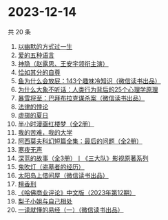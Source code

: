 # 2023-12-14

共 20 条

<!-- BEGIN WEREAD -->
<!-- 最后更新时间 2023-12-14 03:02:58 +0800 -->
1. [以幽默的方式过一生](https://weread.qq.com/web/bookDetail/cbd32140813ab8472g01991a)
1. [爱的五种语言](https://weread.qq.com/web/bookDetail/dcd32a30813ab8607g013ca6)
1. [神隐（赵露思、王安宇领衔主演）](https://weread.qq.com/web/bookDetail/32932110720abf4a3292ab1)
1. [恰如其分的自尊](https://weread.qq.com/web/bookDetail/2bd320e0813ab861bg014d1d)
1. [鱼为什么会放屁：143个趣味冷知识（微信读书出品）](https://weread.qq.com/web/bookDetail/ad232cf0813ab861eg0152c5)
1. [为什么大象不听话：人类行为背后的25个心理学原理](https://weread.qq.com/web/bookDetail/5f3329f0813ab7731g010015)
1. [暴雪将至：巴拜布拉克谋杀案（微信读书出品）](https://weread.qq.com/web/bookDetail/a3f32740813ab860cg0109b8)
1. [法律的悖论](https://weread.qq.com/web/bookDetail/48032000813ab8616g0176c9)
1. [虚掷的夏日](https://weread.qq.com/web/bookDetail/a0432af0813ab83bfg0127cb)
1. [半小时漫画红楼梦（全2册）](https://weread.qq.com/web/bookDetail/2c432520813ab85f8g0186ca)
1. [我的苦难，我的大学](https://weread.qq.com/web/bookDetail/264328b05cdf13264eb269c)
1. [阿西莫夫科幻短篇全集：最后的问题（全2册）](https://weread.qq.com/web/bookDetail/10a32d30813ab85f8g0175ac)
1. [寒夜无声](https://weread.qq.com/web/bookDetail/50c322f0813ab8601g015335)
1. [深蓝的故事（全3册）丨《三大队》影视原著系列](https://weread.qq.com/web/bookDetail/e3f329d0813ab6f9bg018b89)
1. [鬼吹灯（盗墓者的经历）](https://weread.qq.com/web/bookDetail/c8532e60581277c852d02a1)
1. [太阳岛上借间屋（微信读书出品）](https://weread.qq.com/web/bookDetail/07032f00813ab85d2g0157f3)
1. [檀香刑](https://weread.qq.com/web/bookDetail/1e03256071935f651e0050c)
1. [《哈佛商业评论》中文版（2023年第12期）](https://weread.qq.com/web/bookDetail/15d32d90813ab8633g015876)
1. [梨子小姐与自己相处](https://weread.qq.com/web/bookDetail/6a732be0813ab7d9fg013905)
1. [一读就懂的易经（一）（微信读书出品）](https://weread.qq.com/web/bookDetail/89d32d90813ab85c3g010752)
<!-- END WEREAD -->